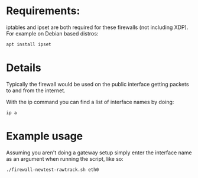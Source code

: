 # Requirements:

iptables and ipset are both required for these firewalls (not including XDP). For example on Debian based distros:

    apt install ipset



# Details

Typically the firewall would be used on the public interface getting packets to and from the internet.

With the ip command you can find a list of interface names by doing:

    ip a
    
    
    
# Example usage

Assuming you aren't doing a gateway setup simply enter the interface name as an argument when running the script, like so:

    ./firewall-newtest-rawtrack.sh eth0
